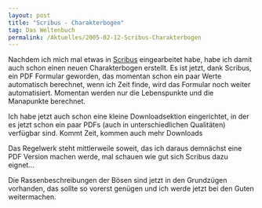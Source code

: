 ```yaml
---
layout: post
title: "Scribus - Charakterbogen"
tag: Das Weltenbuch
permalink: /Aktuelles/2005-02-12-Scribus-Charakterbogen
---
```


Nachdem ich mich mal etwas in [Scribus](http://www.scribus.net) eingearbeitet habe, habe ich damit auch schon einen neuen Charakterbogen erstellt. Es ist jetzt, dank Scribus, ein PDF Formular geworden, das momentan schon ein paar Werte automatisch berechnet, wenn ich Zeit finde, wird das Formular noch weiter automatisiert. Momentan werden nur die Lebenspunkte und die Manapunkte berechnet.

Ich habe jetzt auch schon eine kleine Downloadsektion eingerichtet, in der es jetzt schon ein paar PDFs (auch in unterschiedlichen Qualitäten) verfügbar sind. Kommt Zeit, kommen auch mehr Downloads

Das Regelwerk steht mittlerweile soweit, das ich daraus demnächst eine PDF Version machen werde, mal schauen wie gut sich Scribus dazu eignet&hellip;

Die Rassenbeschreibungen der Bösen sind jetzt in den Grundzügen vorhanden, das sollte so vorerst genügen und ich werde jetzt bei den Guten weitermachen.


